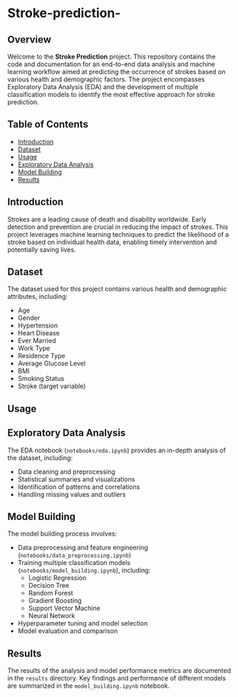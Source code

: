 # Stroke-prediction-

## Overview

Welcome to the **Stroke Prediction** project. This repository contains the code and documentation for an end-to-end data analysis and machine learning workflow aimed at predicting the occurrence of strokes based on various health and demographic factors. The project encompasses Exploratory Data Analysis (EDA) and the development of multiple classification models to identify the most effective approach for stroke prediction.

## Table of Contents

- [Introduction](#introduction)
- [Dataset](#dataset)
- [Usage](#usage)
- [Exploratory Data Analysis](#exploratory-data-analysis)
- [Model Building](#model-building)
- [Results](#results)

## Introduction

Strokes are a leading cause of death and disability worldwide. Early detection and prevention are crucial in reducing the impact of strokes. This project leverages machine learning techniques to predict the likelihood of a stroke based on individual health data, enabling timely intervention and potentially saving lives.

## Dataset

The dataset used for this project contains various health and demographic attributes, including:

- Age
- Gender
- Hypertension
- Heart Disease
- Ever Married
- Work Type
- Residence Type
- Average Glucose Level
- BMI
- Smoking Status
- Stroke (target variable)

## Usage
## Exploratory Data Analysis

The EDA notebook (`notebooks/eda.ipynb`) provides an in-depth analysis of the dataset, including:

- Data cleaning and preprocessing
- Statistical summaries and visualizations
- Identification of patterns and correlations
- Handling missing values and outliers

## Model Building

The model building process involves:

- Data preprocessing and feature engineering (`notebooks/data_preprocessing.ipynb`)
- Training multiple classification models (`notebooks/model_building.ipynb`), including:
  - Logistic Regression
  - Decision Tree
  - Random Forest
  - Gradient Boosting
  - Support Vector Machine
  - Neural Network
- Hyperparameter tuning and model selection
- Model evaluation and comparison

## Results

The results of the analysis and model performance metrics are documented in the `results` directory. Key findings and performance of different models are summarized in the `model_building.ipynb` notebook.
